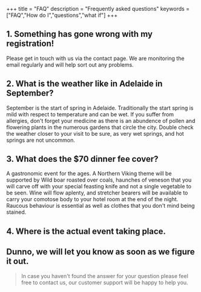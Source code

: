 +++
title = "FAQ"
description = "Frequently asked questions"
keywords = ["FAQ","How do I","questions","what if"]
+++


## 1. Something has gone wrong with my registration!

Please get in touch with us via the contact page.  We are monitoring the email regularly and will help sort out any problems.

## 2. What is the weather like in Adelaide in September?
September is the start of spring in Adelaide.  Traditionally the start spring is mild with respect to temperature and can be wet.  If you suffer from allergies, don't forget your medicine as there is an abundence of pollen and flowering plants in the numerous gardens that circle the city.  Double check the weather closer to your visit to be sure, as very wet springs, and hot springs are not uncommon.

## 3. What does the $70 dinner fee cover?
A gastronomic event for the ages.  A Northern Viking theme will be supported by Wild boar roasted over coals, haunches of veneson that you will carve off with your special feasting knife and not a single vegetable to be seen.  Wine will flow aplenty, and stretcher bearers will be available to carry your comotose body to your hotel room at the end of the night.  Raucous behaviour is essential as well as clothes that you don't mind being stained.

## 4.  Where is the actual event taking place.
Dunno, we will let you know as soon as we figure it out.
---

> In case you haven't found the answer for your question please feel free to contact us, our customer support will be happy to help you.
